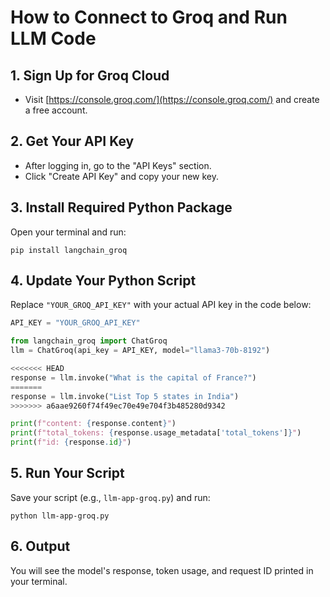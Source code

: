 # How to Connect to Groq and Run LLM Code

## 1. Sign Up for Groq Cloud
- Visit [https://console.groq.com/](https://console.groq.com/) and create a free account.

## 2. Get Your API Key
- After logging in, go to the "API Keys" section.
- Click "Create API Key" and copy your new key.

## 3. Install Required Python Package
Open your terminal and run:
```
pip install langchain_groq
```

## 4. Update Your Python Script
Replace `"YOUR_GROQ_API_KEY"` with your actual API key in the code below:

```python
API_KEY = "YOUR_GROQ_API_KEY"

from langchain_groq import ChatGroq
llm = ChatGroq(api_key = API_KEY, model="llama3-70b-8192")

<<<<<<< HEAD
response = llm.invoke("What is the capital of France?")
=======
response = llm.invoke("List Top 5 states in India")
>>>>>>> a6aae9260f74f49ec70e49e704f3b485280d9342

print(f"content: {response.content}")
print(f"total_tokens: {response.usage_metadata['total_tokens']}")
print(f"id: {response.id}")
```

## 5. Run Your Script
Save your script (e.g., `llm-app-groq.py`) and run:
```
python llm-app-groq.py
```

## 6. Output
You will see the model's response, token usage, and request ID printed in your terminal.